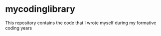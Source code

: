 # mycodinglibrary
This repository contains the code that I wrote myself during my formative coding years
